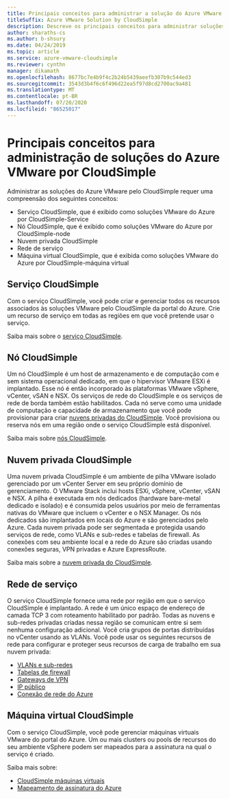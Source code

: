```yaml
---
title: Principais conceitos para administrar a solução do Azure VMware por CloudSimple
titleSuffix: Azure VMware Solution by CloudSimple
description: Descreve os principais conceitos para administrar soluções do Azure VMware por CloudSimple
author: sharaths-cs
ms.author: b-shsury
ms.date: 04/24/2019
ms.topic: article
ms.service: azure-vmware-cloudsimple
ms.reviewer: cynthn
manager: dikamath
ms.openlocfilehash: 8677bc7e4b9f4c2b24b5439aeefb307b9c544ed3
ms.sourcegitcommit: 3543d3b4f6c6f496d22ea5f97d8cd2700ac9a481
ms.translationtype: MT
ms.contentlocale: pt-BR
ms.lasthandoff: 07/20/2020
ms.locfileid: "86525017"
---
```

# <a name="key-concepts-for-administration-of-azure-vmware-solutions-by-cloudsimple"></a>Principais conceitos para administração de soluções do Azure VMware por CloudSimple

Administrar as soluções do Azure VMware pelo CloudSimple requer uma compreensão dos seguintes conceitos:

* Serviço CloudSimple, que é exibido como soluções VMware do Azure por CloudSimple-Service
* Nó CloudSimple, que é exibido como soluções VMware do Azure por CloudSimple-node
* Nuvem privada CloudSimple
* Rede de serviço
* Máquina virtual CloudSimple, que é exibida como soluções VMware do Azure por CloudSimple-máquina virtual

## <a name="cloudsimple-service"></a>Serviço CloudSimple

Com o serviço CloudSimple, você pode criar e gerenciar todos os recursos associados às soluções VMware pelo CloudSimple da portal do Azure. Crie um recurso de serviço em todas as regiões em que você pretende usar o serviço.

Saiba mais sobre o [serviço CloudSimple](cloudsimple-service.md).

## <a name="cloudsimple-node"></a>Nó CloudSimple

Um nó CloudSimple é um host de armazenamento e de computação com e sem sistema operacional dedicado, em que o hipervisor VMware ESXi é implantado. Esse nó é então incorporado às plataformas VMware vSphere, vCenter, vSAN e NSX. Os serviços de rede do CloudSimple e os serviços de rede de borda também estão habilitados. Cada nó serve como uma unidade de computação e capacidade de armazenamento que você pode provisionar para criar [nuvens privadas do CloudSimple](cloudsimple-private-cloud.md). Você provisiona ou reserva nós em uma região onde o serviço CloudSimple está disponível.

Saiba mais sobre [nós CloudSimple](cloudsimple-node.md).

## <a name="cloudsimple-private-cloud"></a>Nuvem privada CloudSimple

Uma nuvem privada CloudSimple é um ambiente de pilha VMware isolado gerenciado por um vCenter Server em seu próprio domínio de gerenciamento. O VMware Stack inclui hosts ESXi, vSphere, vCenter, vSAN e NSX. A pilha é executada em nós dedicados (hardware bare-metal dedicado e isolado) e é consumida pelos usuários por meio de ferramentas nativas do VMware que incluem o vCenter e o NSX Manager. Os nós dedicados são implantados em locais do Azure e são gerenciados pelo Azure. Cada nuvem privada pode ser segmentada e protegida usando serviços de rede, como VLANs e sub-redes e tabelas de firewall. As conexões com seu ambiente local e a rede do Azure são criadas usando conexões seguras, VPN privadas e Azure ExpressRoute.

Saiba mais sobre a [nuvem privada do CloudSimple](cloudsimple-private-cloud.md).

## <a name="service-networking"></a>Rede de serviço

O serviço CloudSimple fornece uma rede por região em que o serviço CloudSimple é implantado. A rede é um único espaço de endereço de camada TCP 3 com roteamento habilitado por padrão. Todas as nuvens e sub-redes privadas criadas nessa região se comunicam entre si sem nenhuma configuração adicional. Você cria grupos de portas distribuídas no vCenter usando as VLANs. Você pode usar os seguintes recursos de rede para configurar e proteger seus recursos de carga de trabalho em sua nuvem privada:

* [VLANs e sub-redes](cloudsimple-vlans-subnets.md)
* [Tabelas de firewall](cloudsimple-firewall-tables.md)
* [Gateways de VPN](cloudsimple-vpn-gateways.md)
* [IP público](cloudsimple-public-ip-address.md)
* [Conexão de rede do Azure](cloudsimple-azure-network-connection.md)

## <a name="cloudsimple-virtual-machine"></a>Máquina virtual CloudSimple

Com o serviço CloudSimple, você pode gerenciar máquinas virtuais VMware do portal do Azure. Um ou mais clusters ou pools de recursos do seu ambiente vSphere podem ser mapeados para a assinatura na qual o serviço é criado.

Saiba mais sobre:

* [CloudSimple máquinas virtuais](cloudsimple-virtual-machines.md)
* [Mapeamento de assinatura do Azure](./azure-subscription-mapping.md)
